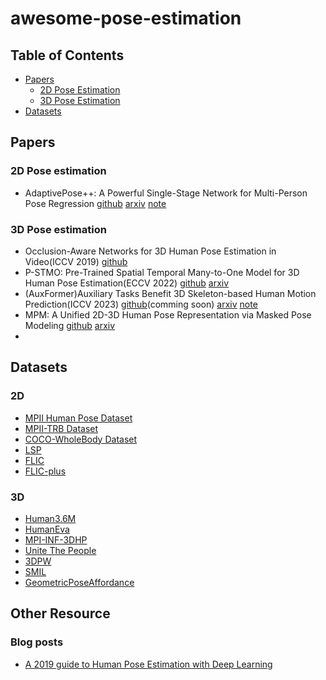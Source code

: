 # awesome-pose-estimation

## Table of Contents
- [Papers](#papers)
  - [2D Pose Estimation](#2d-pose-estimation)
  - [3D Pose Estimation](#3d-pose-estimation)
- [Datasets](#datasets)

## Papers

### 2D Pose estimation
+ AdaptivePose++: A Powerful Single-Stage Network for Multi-Person Pose Regression [github](https://github.com/buptxyb666/AdaptivePose) [arxiv](https://arxiv.org/abs/2210.04014) [note](./papers/AdaptivePose++.md)

### 3D Pose estimation
+ Occlusion-Aware Networks for 3D Human Pose Estimation in Video(ICCV 2019) [github]()
+ P-STMO: Pre-Trained Spatial Temporal Many-to-One Model for 3D Human Pose Estimation(ECCV 2022) [github](https://github.com/paTRICK-swk/P-STMO) [arxiv](https://arxiv.org/abs/2203.07628)
+ (AuxFormer)Auxiliary Tasks Benefit 3D Skeleton-based Human Motion Prediction(ICCV 2023) [github](https://github.com/MediaBrain-SJTU/AuxFormer)(comming soon) [arxiv](https://arxiv.org/abs/2308.08942) [note](./papers/AuxFormer.md)
+ MPM: A Unified 2D-3D Human Pose Representation via Masked Pose Modeling [github](https://github.com/vvirgooo2/MPM) [arxiv](https://arxiv.org/abs/2306.17201)
+ 

## Datasets
### 2D
- [MPII Human Pose Dataset](http://human-pose.mpi-inf.mpg.de/)
- [MPII-TRB Dataset](https://github.com/kennymckormick/Triplet-Representation-of-human-Body)
- [COCO-WholeBody Dataset](https://github.com/jin-s13/COCO-WholeBody)
- [LSP](http://sam.johnson.io/research/lsp.html)
- [FLIC](https://bensapp.github.io/flic-dataset.html)
- [FLIC-plus](https://cims.nyu.edu/~tompson/flic_plus.htm)

### 3D
- [Human3.6M](http://vision.imar.ro/human3.6m/description.php)
- [HumanEva](http://humaneva.is.tue.mpg.de/)
- [MPI-INF-3DHP](http://gvv.mpi-inf.mpg.de/3dhp-dataset/)
- [Unite The People](http://files.is.tuebingen.mpg.de/classner/up/)
- [3DPW](http://virtualhumans.mpi-inf.mpg.de/3DPW/)
- [SMIL](https://github.com/CalciferZh/SMPL/pull/11)
- [GeometricPoseAffordance](http://wangzheallen.github.io/GPA)


## Other Resource
### Blog posts
- [A 2019 guide to Human Pose Estimation with Deep Learning](https://blog.nanonets.com/human-pose-estimation-2d-guide/?from=timeline&isappinstalled=0)
